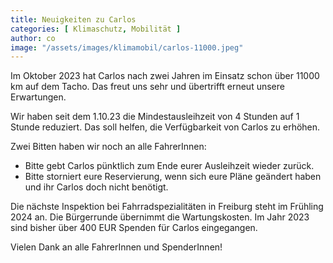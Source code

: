 ```yaml
---
title: Neuigkeiten zu Carlos
categories: [ Klimaschutz, Mobilität ]
author: co
image: "/assets/images/klimamobil/carlos-11000.jpeg"
---
```

Im Oktober 2023 hat Carlos nach zwei Jahren im Einsatz schon über 11000 km auf dem Tacho. Das freut uns sehr und übertrifft erneut unsere Erwartungen. 

Wir haben seit dem 1.10.23 die Mindestausleihzeit von 4 Stunden auf 1 Stunde reduziert. Das soll helfen, die Verfügbarkeit von Carlos zu erhöhen.

Zwei Bitten haben wir noch an alle FahrerInnen: 
* Bitte gebt Carlos pünktlich zum Ende eurer Ausleihzeit wieder zurück.
* Bitte storniert eure Reservierung, wenn sich eure Pläne geändert haben und ihr Carlos doch nicht benötigt.

Die nächste Inspektion bei Fahrradspezialitäten in Freiburg steht im Frühling 2024 an. Die Bürgerrunde übernimmt die Wartungskosten. Im Jahr 2023 sind bisher über 400 EUR Spenden für Carlos eingegangen. 

Vielen Dank an alle FahrerInnen und SpenderInnen! 
